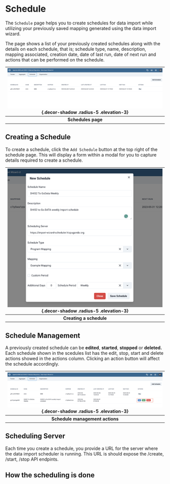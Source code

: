# Schedule
The `Schedule` page helps you to create schedules for data import while utilizing your previously saved mapping generated using the data import wizard.

The page shows a list of your previously created schedules along with the details on each schedule, that is; schedule type, name, description, mapping associated, creation date, date of last run, date of next run and actions that can be performed on the schedule.

|![Saved Mappings](assets/iwizard/sched.png){.decor-shadow .radius-5 .elevation-3}|
|:--:|
| **Schedules page** |

## Creating a Schedule
To create a schedule, click the `Add Schedule` button at the top right of the schedule page. This will display a form within a modal for you to capture details required to create a schedule.

|![Saved Mappings](assets/iwizard/sched1.png){.decor-shadow .radius-5 .elevation-3}|
|:--:|
| **Creating a schedule** |


## Schedule Management
A previously created schedule can be **edited**, **started**, **stopped** or **deleted.** Each schedule shown in the scedules list has the edit, stop, start and delete actions showed in the actions column. Clicking an action button will affect the schedule accordingly.

|![Saved Mappings](assets/iwizard/sched2.png){.decor-shadow .radius-5 .elevation-3}|
|:--:|
| **Schedule management actions** |




## Scheduling Server
Each time you create a schedule, you provide a URL for the server where the data import scheduler is running. This URL is should expose the /create, /start, /stop API endpints.



## How the scheduling is done
